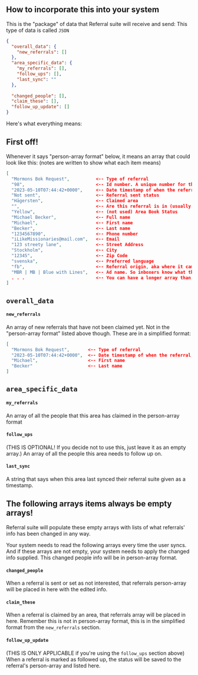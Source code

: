 ## How to incorporate this into your system

This is the "package" of data that Referral suite will receive and send: This type of data is called `JSON`
```json
{
  "overall_data": {
    "new_referrals": []
  },
  "area_specific_data": {
    "my_referrals": [],
    "follow_ups": [],
    "last_sync": ""
  },
  
  "changed_people": [],
  "claim_these": [],
  "follow_up_update": []
}
```
Here's what everything means:

## First off!
Whenever it says "person-array format" below, it means an array that could look like this:
(notes are written to show what each item means)
```json
[
  "Mormons Bok Request",          <-- Type of referral
  "98",                           <-- Id number. A unique number for this referral that the system uses to make edits to this person
  "2023-05-10T07:44:42+0000",     <-- Date timestamp of when the referral came in
  "Not sent",                     <-- Referral sent status
  "Hägersten",                    <-- Claimed area
  "",                             <-- Are this referral is in (usually blank until sent)
  "Yellow",                       <-- (not used) Area Book Status
  "Michael Becker",               <-- Full name
  "Michael",                      <-- First name
  "Becker",                       <-- Last name
  "1234567890",                   <-- Phone number
  "iLikeMissionaries@mail.com",   <-- Email
  "123 streety lane",             <-- Street Address
  "Stockholm",                    <-- City
  "12345",                        <-- Zip Code
  "svenska",                      <-- Preferred language
  "fb",                           <-- Referral origin, aka where it came from. Can be "fb", "ig", or "web"
  "MBR | MB | Blue with Lines",   <-- Ad name. So inboxers know what this person signed up for
  . . .                           <-- You can have a longer array than this but Referral Suite will ignore anything else at the end.
]
```


## `overall_data`

#### `new_referrals`
An array of new referrals that have not been claimed yet. Not in the "person-array format" listed above though. These are in a simplified format:
```json
[
  "Mormons Bok Request",       <-- Type of referral
  "2023-05-10T07:44:42+0000",  <-- Date timestamp of when the referral came in
  "Michael",                   <-- First name
  "Becker"                     <-- Last name
]
```

## `area_specific_data`

#### `my_referrals`
An array of all the people that this area has claimed in the person-array format

#### `follow_ups`
(THIS IS OPTIONAL! If you decide not to use this, just leave it as an empty array.)
An array of all the people this area needs to follow up on.

#### `last_sync`
A string that says when this area last synced their referral suite given as a timestamp.

## The following arrays items always be empty arrays!
Referral suite will populate these empty arrays with lists of what referrals' info has been changed in any way.

Your system needs to read the following arrays every time the user syncs. And if these arrays are not empty, your system needs to apply the changed info supplied. This changed people info will be in person-array format.

#### `changed_people`
When a referral is sent or set as not interested, that referrals person-array will be placed in here with the edited info.

#### `claim_these`
When a referral is claimed by an area, that referrals array will be placed in here. Remember this is not in person-array format, this is in the simplified format from the `new_referrals` section.

#### `follow_up_update`
(THIS IS ONLY APPLICABLE if you're using the `follow_ups` section above)
When a referral is marked as followed up, the status will be saved to the referral's person-array and listed here.



